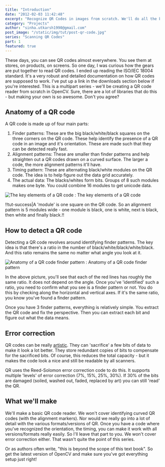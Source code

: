 ```yaml
---
title: "Introduction"
date: "2012-02-03 11:42:48"
excerpt: "Recognize QR Codes in images from scratch. We'll do all the bit math to figure out the location markers and then read data from the black/white array."
category: "Projects"
author: "sinha.utkarsh1990@gmail.com"
post_image: "/static/img/tut/post-qr-code.jpg"
series: "Scanning QR Codes"
part: 1
featured: true
---
```

These days, you can see QR codes almost everywhere. You see them at stores, on products, on screens. So one day, I was curious how the gears are put together to read QR codes. I ended up reading the ISO/IEC 18004 standard. It's a very robust and detailed documentation on how QR codes are supposed to work. I've put up a link in the downloads section below if you're interested. This is a multipart series - we'll be creating a QR code reader from scratch in OpenCV. Sure, there are a lot of libraries that do this - but making your own is so awesome. Don't you agree? 

## Anatomy of a QR code

A QR code is made up of four main parts: 

  1. Finder patterns: These are the big black/white/black squares on the three corners on the QR code. These help identify the presence of a QR code in an image and it's orientation. These are made such that they can be detected really fast.
  2. Alignment patterns: These are smaller than finder patterns and help straighten out a QR codes drawn on a curved surface. The larger a code, the more alignment patterns it'll have.
  3. Timing pattern: These are alternating black/white modules on the QR code. The idea is to help figure out the data grid accurately.
  4. The actual data: The blacks/whites form bits. Groups of 8 such modules makes one byte. You could combine 16 modules to get unicode data.

![The key elements of a QR code](/static/img/tut/qr-intro.jpg)
: The key elements of a QR code

!!tut-success|A 'module' is one square on the QR code. So an alignment pattern is 5 modules wide - one module is black, one is white, next is black, then white and finally black.!!

## How to detect a QR code

Detecting a QR code revolves around identifying finder patterns. The key idea is that there's a ratio in the number of black/white/black/white/black. And this ratio remains the same no matter what angle you look at it.

![Anatomy of a QR code finder pattern](/static/img/tut/qr-finder-pattern.jpg)
: Anatomy of a QR code finder pattern

In the above picture, you'll see that each of the red lines has roughly the same ratio. It does not depend on the angle. Once you've 'identified' such a ratio, you need to confirm what you see is a finder pattern or not. You do this by checking along the horizontal and vertical axes. If it's the same ratio, you know you've found a finder pattern.

Once you have 3 finder patterns, everything is relatively simple. You extract the QR code and fix the perspective. Then you can extract each bit and figure out what the data means. 

## Error correction

QR codes can be really [artistic](http://www.qrcartist.com/qr-code-art-gallery/). They can 'sacrifice' a few bits of data to make it look a lot better. They store redundant copies of bits to compensate for the sacrificed bits. Of course, this reduces the total capacity - but it makes the code look a nice and still be readable by all scanners.

QR uses the Reed-Solomon error correction code to do this. It supports multiple 'levels' of error correction (7%, 15%, 25%, 30%). If 30% of the bits are damaged (soiled, washed out, faded, replaced by art) you can still 'read' the QR. 

## What we'll make

We'll make a basic QR code reader. We won't cover identifying curved QR codes (with the alignment markers). Nor would we really go into a lot of detail with the various formats/versions of QR. Once you have a code where you've recognized the orientation, the timing, you can make it work with all versions/formats really easily. So I'll leave that part to you. We won't cover error correction either. That wasn't quite the point of this series.

Or as authors often write, "this is beyond the scope of this text book". So get the latest version of OpenCV and make sure you've got everything setup just right!
